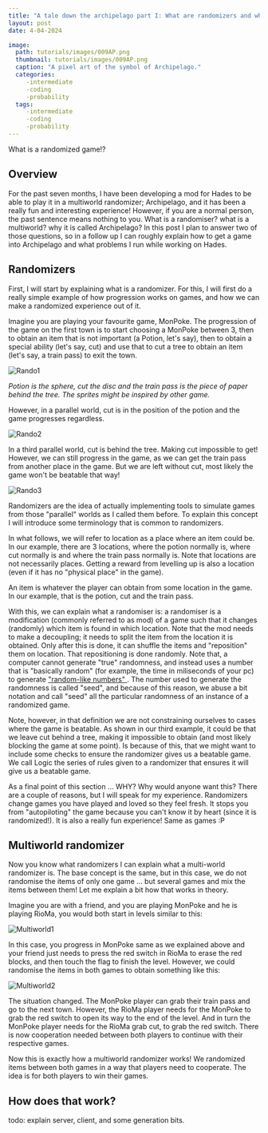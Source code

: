 ```yaml
---
title: "A tale down the archipelago part I: What are randomizers and what is the multiworld" 
layout: post
date: 4-04-2024

image: 
  path: tutorials/images/009AP.png 
  thumbnail: tutorials/images/009AP.png
  caption: "A pixel art of the symbol of Archipelago."
  categories:
     -intermediate
     -coding
     -probability
  tags:
     -intermediate
     -coding
     -probability
---
```


What is a randomized game!?

<h2> Overview </h2>

For the past seven months, I have been developing a mod for Hades to be able to play it in a multiworld randomizer; Archipelago, and it has been a really fun and interesting experience! 
However, if you are a normal person, the past sentence means nothing to you. What is a randomiser? what is a multiworld? why it is called Archipelago? In this post I plan
to answer two of those questions, so in a follow up I can roughly explain how to get a game into Archipelago and what problems I run while working on Hades.

<h2> Randomizers </h2>

First, I will start by explaining what is a randomizer. For this, I will first do a really simple example of how progression works on games, and how we can make a randomized experience out of it.

Imagine you are playing your favourite game, MonPoke. The progression of the game on the first town is to start choosing a MonPoke between 3, then to obtain an item that is not important (a Potion, let's say), then to obtain a special ability (let's say, cut) and use that to cut a tree to obtain an item (let's say, a train pass) to exit the town.

![Rando1](/tutorials/images/009Randomizer1.png)

<em>Potion is the sphere, cut the disc and the train pass is the piece of paper behind the tree. The sprites might be inspired by other game.</em>

However, in a parallel world, cut is in the position of the potion and the game progresses regardless.

![Rando2](/tutorials/images/009Randomizer2.png)

In a third parallel world, cut is behind the tree. Making cut impossible to get! However, we can still progress in the game, as we can get the train pass from another place in the game. But we are left without cut, most likely the game won't be beatable that way!

![Rando3](/tutorials/images/009Randomizer3.png)

Randomizers are the idea of actually implementing tools to simulate games from those "parallel" worlds as I called them before. To explain this concept I will introduce some terminology that is common to randomizers.

In what follows, we will refer to location as a place where an item could be. In our example, there are 3 locations, where the potion normally is, where cut normally is and where the train pass normally is. Note that locations are not necessarily places. Getting a reward from levelling up is also a location (even if it has no "physical place" in the game).

An item is whatever the player can obtain from some location in the game. In our example, that is the potion, cut and the train pass. 

With this, we can explain what a randomiser is: a randomiser is a modification (commonly referred to as mod) of a game such that it changes (randomly)
which item is found in which location. Note that the mod needs to make a decoupling; it needs to split the item from the location it is obtained. Only after this is done, it can shuffle the items and "reposition" them on location. That repositioning is done randomly. Note that, a computer cannot generate "true" randomness, and instead uses a number that is "basically random" (for example, the time in miliseconds of your pc) to generate <a href="https://en.wikipedia.org/wiki/Random_number_generation"> "random-like numbers" </a>. The number used to generate the randomness is called "seed", and because of this reason, we abuse a bit notation and call "seed" all the particular randomness of an instance of a randomized game.

Note, however, in that definition we are not constraining ourselves to cases where the game is beatable. As shown in our third example, it could be that we leave cut behind a tree, making it impossible to obtain (and most likely blocking the game at some point). Is because of this, that we might want to include some checks to ensure the randomizer gives us a beatable game. We call Logic the series of rules given to a randomizer that ensures it will give
us a beatable game.

As a final point of this section ... WHY? Why would anyone want this? There are a couple of reasons, but I will speak for my experience. Randomizers change games you have played and loved so they feel fresh. It stops you from "autopiloting" the game because you can't know it by heart (since it is randomized!). It is also a really fun experience! Same as games :P

<h2> Multiworld randomizer </h2>

Now you know what randomizers I can explain what a multi-world randomizer is. The base concept is the same, but in this case, we do not randomise the items of only one game ... but several games and mix the items between them! Let me explain a bit how that works in theory.

Imagine you are with a friend, and you are playing MonPoke and he is playing RioMa, you would both start in levels similar to this:

![Multiworld1](/tutorials/images/009Multiworld1.png)

In this case, you progress in MonPoke same as we explained above and your friend just needs to press the red switch in RioMa to erase the red blocks, and then touch the flag to finish the level. However, we could randomise the items in both games to obtain something like this:

![Multiworld2](/tutorials/images/009Multiworld2.png)


The situation changed. The MonPoke player can grab their train pass and go to the next town. However, the RioMa player needs for the MonPoke to grab the red switch to open its way to the end of the level. And in turn the MonPoke player needs for the RioMa grab cut, to grab the red switch. There is now cooperation needed between both players to continue with their respective games.

Now this is exactly how a multiworld randomizer works! We randomized items between both games in a way that players need to cooperate. The idea is for both players to win their games.

<h2> How does that work? </h2>

todo: explain server, client, and some generation bits. 